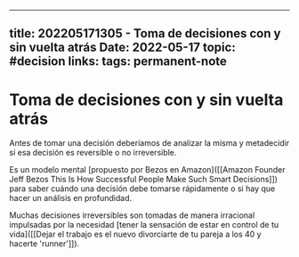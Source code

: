 
---
title: 202205171305 - Toma de decisiones con y sin vuelta atrás
Date: 2022-05-17
topic: #decision
links:
tags: permanent-note 
---

# Toma de decisiones con y sin vuelta atrás

Antes de tomar una decisión deberíamos de analizar la misma y metadecidir si esa decisión es reversible o no irreversible.

Es un modelo mental [propuesto por Bezos en Amazon]([[Amazon Founder Jeff Bezos This Is How Successful People Make Such Smart Decisions]]) para saber cuándo una decisión debe tomarse rápidamente o si hay que hacer un análisis en profundidad. 

Muchas decisiones irreversibles son tomadas de manera irracional impulsadas por la necesidad [tener la sensación de estar en control de tu vida]([[Dejar el trabajo es el nuevo divorciarte de tu pareja a los 40 y hacerte 'runner']]). 




